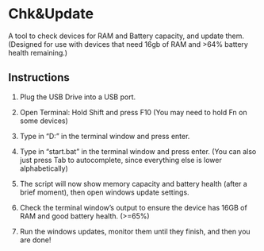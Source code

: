 # Chk&Update
A tool to check devices for RAM and Battery capacity, and update them. (Designed for use with devices that need 16gb of RAM and >64% battery health remaining.)

## Instructions
1. Plug the USB Drive into a USB port.

2. Open Terminal: Hold Shift and press F10 (You may need to hold Fn on some devices)

3. Type in “D:” in the terminal window and press enter.

4. Type in “start.bat” in the terminal window and press enter. (You can also just press Tab to autocomplete, since everything else is lower alphabetically)

5. The script will now show memory capacity and battery health (after a brief moment), then open windows update settings.

6. Check the terminal window’s output to ensure the device has 16GB of RAM and good battery health. (>=65%)

7. Run the windows updates, monitor them until they finish, and then you are done!